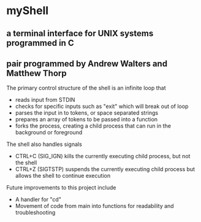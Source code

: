 myShell
=======

a terminal interface for UNIX systems programmed in C
-----------------------------------------------------

pair programmed by **Andrew Walters** and **Matthew Thorp**
-----------------------------------------------------------

The primary control structure of the shell is an infinite loop that
- reads input from STDIN
- checks for specific inputs such as "exit" which will break out of loop
- parses the input in to tokens, or space separated strings
- prepares an array of tokens to be passed into a function
- forks the process, creating a child process that can run in the background or foreground

The shell also handles signals
- CTRL+C (SIG_IGN) kills the currently executing child process, but not the shell
- CTRL+Z (SIGTSTP) suspends the currently executing child process but allows the shell to continue execution

Future improvements to this project include
- A handler for "cd"
- Movement of code from main into functions for readability and troubleshooting